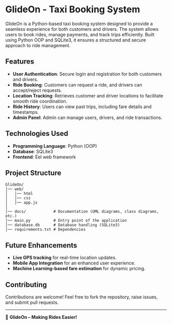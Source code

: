 # GlideOn - Taxi Booking System

GlideOn is a Python-based taxi booking system designed to provide a seamless experience for both customers and drivers. The system allows users to book rides, manage payments, and track trips efficiently. Built using Python OOP and SQLite3, it ensures a structured and secure approach to ride management.

## Features

- **User Authentication**: Secure login and registration for both customers and drivers.
- **Ride Booking**: Customers can request a ride, and drivers can accept/reject requests.
- **Location Tracking**: Retrieves customer and driver locations to facilitate smooth ride coordination.
- **Ride History**: Users can view past trips, including fare details and timestamps.
- **Admin Panel**: Admin can manage users, drivers, and ride transactions.

## Technologies Used

- **Programming Language**: Python (OOP)
- **Database**: SQLite3
- **Frontend**: Eel web framework



## Project Structure

```
GlideOn/
│── web/
│   │── html
│   │── css 
│   │── app.js  
│
│── docs/            # Documentation (UML diagrams, class diagrams, etc.)
│── main.py          # Entry point of the application
│── database.db      # Database handling (SQLite3)
│── requirements.txt # Dependencies
```

## Future Enhancements

- **Live GPS tracking** for real-time location updates.
- **Mobile App Integration** for an enhanced user experience.
- **Machine Learning-based fare estimation** for dynamic pricing.

## Contributing

Contributions are welcome! Feel free to fork the repository, raise issues, and submit pull requests.


---

🚀 **GlideOn – Making Rides Easier!**

